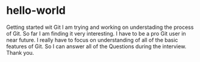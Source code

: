 # hello-world
Getting started wit Git
I am trying and working on understading the process of Git. 
So far I am finding it very interesting.
I have to be a pro Git user in near future.
I  really have to focus on understanding of  all of the basic features of Git.
So I  can answer all of the Questions during the interview.
Thank you.

